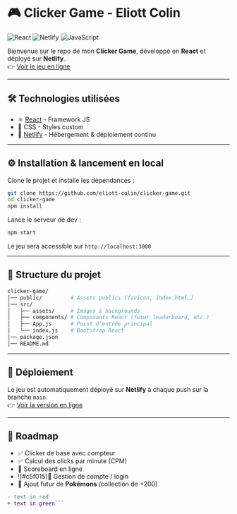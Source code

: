 # 🎮 Clicker Game - Eliott Colin

![React](https://img.shields.io/badge/React-61DAFB?style=flat&logo=react&logoColor=000000)
![Netlify](https://img.shields.io/badge/Netlify-00C7B7?style=flat&logo=netlify&logoColor=ffffff)
![JavaScript](https://img.shields.io/badge/JavaScript-F7DF1E?style=flat&logo=javascript&logoColor=000000)

Bienvenue sur le repo de mon **Clicker Game**, développé en **React** et déployé sur **Netlify**.  
👉 [Voir le jeu en ligne](https://clickemon.netlify.app/)

---

## 🛠️ Technologies utilisées
- ⚛️ [React](https://reactjs.org/) - Framework JS
- 🎨 CSS - Styles custom
- 🚀 [Netlify](https://www.netlify.com/) - Hébergement & déploiement continu  

---

## ⚙️ Installation & lancement en local

Clone le projet et installe les dépendances :

```bash
git clone https://github.com/eliott-colin/clicker-game.git
cd clicker-game
npm install
```

Lance le serveur de dev :

```bash
npm start
```

Le jeu sera accessible sur `http://localhost:3000`

---

## 📂 Structure du projet

```bash
clicker-game/
│── public/         # Assets publics (favicon, index.html…)
│── src/
│   ├── assets/     # Images & backgrounds
│   ├── components/ # Composants React (futur leaderboard, etc.)
│   ├── App.js      # Point d’entrée principal
│   └── index.js    # Bootstrap React
│── package.json
│── README.md
```

---

## 🚀 Déploiement

Le jeu est automatiquement déployé sur **Netlify** à chaque push sur la branche `main`.  
👉 [Voir la version en ligne](https://clickemon.netlify.app/)

---

## 📌 Roadmap

- ✅ Clicker de base avec compteur
- ✅ Calcul des clicks par minute (CPM)
- 🔄 Scoreboard en ligne
- ![#c5f015]🔑 Gestion de compte / login
- 🐾 Ajout futur de **Pokémons** (collection de +200)
```diff
- text in red
+ text in green```
